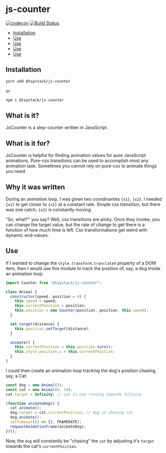 # js-counter

[![codecov](https://codecov.io/gh/taystack/js-counter/branch/master/graph/badge.svg)](https://codecov.io/gh/taystack/js-counter) [![Build Status](https://travis-ci.org/taystack/js-counter.svg?branch=master)](https://travis-ci.org/taystack/js-counter)

- [Installation](#insatllation)
- [Use](#what-is-it?)
- [Use](#what-is-it-for?)
- [Use](#why-was-it-written?)
- [Use](#use)

## Installation

```bash
yarn add @taystack/js-counter
```

or

```bash
npm i @taystack/js-counter
```

## What is it?

JsCounter is a step-counter written in JavaScript.

## What is it for?

JsCounter is helpful for finding animation values for pure JavaScript animations. Pure-css transitions can be used to accomplish most any animation task. Sometimes you cannot rely on pure-css to animate things you need.

## Why it was written

During an animation loop, I was given two coordinantes `{x1}`, `{x2}`. I needed `{x1}` to get closer to `{x2}` at a constant rate. Simple css transition, but there was one catch; `{x2}` is constantly moving.

"So, what?" you say? Well, css transitions are picky. Once they invoke, you can change the target value, but the rate of change to get there is a function of how much time is left. Css transformations get weird with dynamic end-values.

## Use

If I wanted to change the `style.transform.translateX` property of a DOM item, then I would use this module to track the position of, say, a dog inside an animation loop:

```javascript
import Counter from "@taystack/js-counter";

class Animal {
  constructor(speed, position = 0) {
    this.speed = speed;
    this.currentPosition = position;
    this.position = new Counter(position, position, this.speed);
  }

  set target(distance) {
    this.position.setTarget(distance);
  }

  animate() {
    this.currentPosition = this.position.turn();
    this.style.position.x = this.currentPosition;
  }
}
```

I could then create an animation loop tracking the dog's position chasing, say, a Cat:

```javascript
const dog = new Animal(5);
const cat = new Animal(6, 10);
cat.target = Infinity; // cat is now running towards Infinity

(function animateDog() {
  cat.animate();
  dog.target = cat.currentPosition; // dog is chasing cat.
  dog.animate():
  setTimeout(() => {}, FRAMERATE);
  requestAnimationFrame(animateDog);
})();
```

Now, the `dog` will constantly be "chasing" the `cat` by adjusting it's `target` towards the cat's `currentPosition`.
